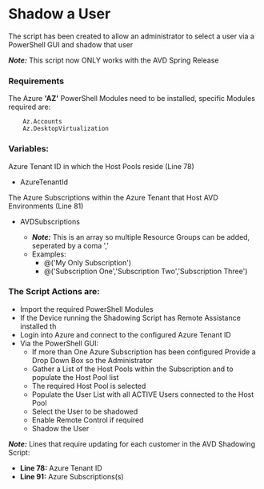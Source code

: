 # Shadow a User

The script has been created to allow an administrator to select a user via a PowerShell GUI
and shadow that user

_**Note:**_ This script now ONLY works with the AVD Spring Release

### Requirements

The Azure **'AZ'** PowerShell Modules need to be installed, specific Modules required are:

        Az.Accounts
        Az.DesktopVirtualization

### Variables:

Azure Tenant ID in which the Host Pools reside (Line 78)
        
- AzureTenantId

The Azure Subscriptions within the Azure Tenant that Host AVD Environments (Line 81)
            
- AVDSubscriptions
            
  - _**Note:**_ This is an array so multiple Resource Groups can be added, seperated by a coma ','
  - Examples: 
    - @('My Only Subscription')
    - @('Subscription One','Subscription Two','Subscription Three')


### The Script Actions are:
- Import the required PowerShell Modules
- If the Device running the Shadowing Script has Remote Assistance installed th
- Login into Azure and connect to the configured Azure Tenant ID
- Via the PowerShell GUI:
  - If more than One Azure Subscription has been configured Provide a Drop Down Box so the Administrator
  - Gather a List of the Host Pools within the Subscription and to populate the Host Pool list
  - The required Host Pool is selected
  - Populate the User List with all ACTIVE Users connected to the Host Pool
  - Select the User to be shadowed
  - Enable Remote Control if required
  - Shadow the User


_**Note:**_ Lines that require updating for each customer in the AVD Shadowing Script:
- **Line 78:** Azure Tenant ID
- **Line 91:** Azure Subscriptions(s)
